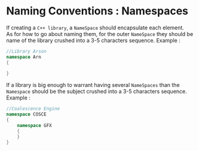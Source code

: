 # Naming Conventions : Namespaces

If creating a `C++ library`, a `NameSpace` should encapsulate each element.  
As for how to go about naming them, for the outer `NameSpace` they should be name of the library crushed into a 3-5 characters sequence.
Example :
``` cpp linenums="1"
//Library Arson
namespace Arn
{
	
}
```

If a library is big enough to warrant having several `NameSpaces` than the `Namespace` should be the subject crushed into a 3-5 characters sequence.
Example :
``` cpp linenums="1"
//Coalescence Engine
namespace COSCE
{
	namespace GFX
	{
	}
}
```